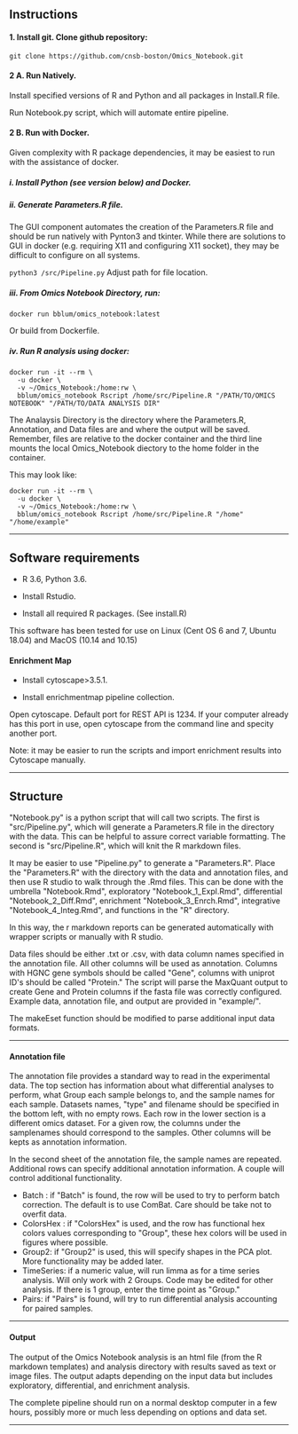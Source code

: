 ## Instructions

#### 1. Install git. Clone github repository:

`git clone https://github.com/cnsb-boston/Omics_Notebook.git`

#### 2 A. Run Natively.

Install specified versions of R and Python and all packages in Install.R file.

Run Notebook.py script, which will automate entire pipeline.


#### 2 B. Run with Docker.

Given complexity with R package dependencies, it may be easiest to run with the assistance of docker. 

##### i. Install Python (see version below) and Docker. 

##### ii. Generate Parameters.R file.

The GUI component automates the creation of the Parameters.R file and should be run natively with Pynton3 and tkinter. While there are solutions to GUI in docker (e.g. requiring X11 and configuring X11 socket), they may be difficult to configure on all systems.

`python3 /src/Pipeline.py` Adjust path for file location.

##### iii. From Omics Notebook Directory, run:

`docker run bblum/omics_notebook:latest`

Or build from Dockerfile.


##### iv. Run R analysis using docker:

```
docker run -it --rm \
  -u docker \
  -v ~/Omics_Notebook:/home:rw \
  bblum/omics_notebook Rscript /home/src/Pipeline.R "/PATH/TO/OMICS NOTEBOOK" "/PATH/TO/DATA ANALYSIS DIR"
```
The Analaysis Directory is the directory where the Parameters.R, Annotation, and Data files are and where the output will be saved. Remember, files are relative to the docker container and the third line mounts the local Omics_Notebook diectory to the home folder in the container.

This may look like:
```
docker run -it --rm \
  -u docker \
  -v ~/Omics_Notebook:/home:rw \
  bblum/omics_notebook Rscript /home/src/Pipeline.R "/home" "/home/example"
```

---

## Software requirements

* R 3.6,  Python 3.6.

* Install Rstudio.

* Install all required R packages. (See install.R)

This software has been tested for use on Linux (Cent OS 6 and 7, Ubuntu 18.04) and MacOS (10.14 and 10.15)


#### Enrichment Map

* Install cytoscape>3.5.1.

* Install enrichmentmap pipeline collection.

Open cytoscape. Default port for REST API is 1234. If your computer already has this port in use, open cytoscape from the command line and specity another port. 

Note: it may be easier to run the scripts and import enrichment results into Cytoscape manually.

---

## Structure

"Notebook.py" is a python script that will call two scripts. The first is "src/Pipeline.py", which will generate a Parameters.R file in the directory with the data. This can be helpful to assure correct variable formatting. The second is "src/Pipeline.R", which will knit the R markdown files.

It may be easier to use "Pipeline.py" to generate a "Parameters.R". Place the "Parameters.R" with the directory with the data and annotation files, and then use R studio to walk through the .Rmd files. This can be done with the umbrella "Notebook.Rmd", exploratory "Notebook_1_Expl.Rmd", differential "Notebook_2_Diff.Rmd", enrichment "Notebook_3_Enrch.Rmd", integrative "Notebook_4_Integ.Rmd", and functions in the "R" directory.

In this way, the r markdown reports can be generated automatically with wrapper scripts or manually with R studio. 

Data files should be either .txt or .csv, with data column names specified in the annotation file. All other columns will be used as annotation. Columns with HGNC gene symbols should be called "Gene", columns with uniprot ID's should be called "Protein." The script will parse the MaxQuant output to create Gene and Protein columns if the fasta file was correctly configured. Example data, annotation file, and output are provided in "example/".

The makeEset function should be modified to parse additional input data formats. 

---

#### Annotation file

The annotation file provides a standard way to read in the experimental data. The top section has information about what differential analyses to perform, what Group each sample belongs to, and the sample names for each sample. Datasets names, "type" and filename should be specified in the bottom left, with no empty rows. Each row in the lower section is a different omics dataset. For a given row, the columns under the samplenames should correspond to the samples. Other columns will be kepts as annotation information.

In the second sheet of the annotation file, the sample names are repeated. Additional rows can specify additional annotation information. A couple will control additional functionality. 

* Batch : if "Batch" is found, the row will be used to try to perform batch correction. The default is to use ComBat. Care should be take not to overfit data.
* ColorsHex : if "ColorsHex" is used, and the row has functional hex colors values corresponding to "Group", these hex colors will be used in figures where possible.
* Group2: if "Group2" is used, this will specify shapes in the PCA plot. More functionality may be added later.
* TimeSeries: if a numeric value, will run limma as for a time series analysis. Will only work with 2 Groups. Code may be edited for other analysis. If there is 1 group, enter the time point as "Group."
* Pairs: if "Pairs" is found, will try to run differential analysis accounting for paired samples.


---

#### Output

The output of the Omics Notebook analysis is an html file (from the R markdown templates) and analysis directory with results saved as text or image files. The output adapts depending on the input data but includes exploratory, differential, and enrichment analysis.

The complete pipeline should run on a normal desktop computer in a few hours, possibly more or much less depending on options and data set.

---

